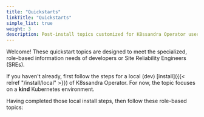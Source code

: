 ```yaml
---
title: "Quickstarts"
linkTitle: "Quickstarts"
simple_list: true
weight: 3
description: Post-install topics customized for K8ssandra Operator users to get started quickly.
---
```


Welcome! These quickstart topics are designed to meet the specialized, role-based information needs of developers or Site Reliability Engineers (SREs).

If you haven't already, first follow the steps for a local (dev) [install]({{< relref "/install/local" >}}) of K8ssandra Operator. For now, the topic focuses on a **kind** Kubernetes environment. 

Having completed those local install steps, then follow these role-based topics: